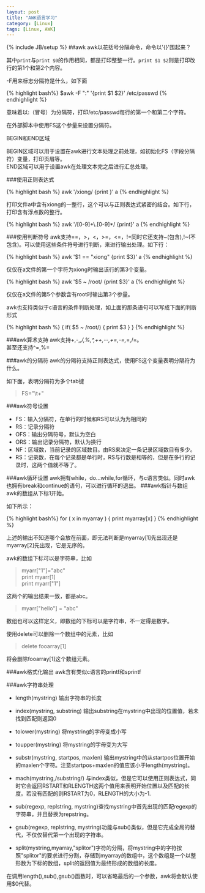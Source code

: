 ```yaml
---
layout: post
title: "AWK语言学习"
category: [Linux]
tags: [Linux, AWK]
---
```

{% include JB/setup %}
##awk
awk以花括号分隔命令，命令以'{}'围起来？

其中`print`与`print $0`的作用相同，都是打印整整一行。`print $1 $2`则是打印改行的第1个和第2个内容。

-F用来标志分隔符是什么，如下面

{% highlight bash%}
$awk -F ":" '{print $1 $2}' /etc/passwd
{% endhighlight %}

意味着以:（冒号）为分隔符，打印/etc/passwd每行的第一个和第二个字符。

在外部脚本中使用FS这个参量来设置分隔符。

BEGIN和END区域

BEGIN区域可以用于设置在awk进行文本处理之前处理，如初始化FS（字段分隔符）变量，打印页眉等。  
END区域可以用于设置awk在处理文本完之后进行汇总处理。

###使用正则表达式

{% highlight bash %}
awk '/xiong/ {print }' a
{% endhighlight %}

打印文件a中含有xiong的一整行，这个可以与正则表达式紧密的结合。如下行，打印含有浮点数的整行。

{% highlight bash %}
awk '/\[0-9\]+\\.\[0-9\]\*/ {print}' a
{% endhighlight %}

###使用判断符号
awk支持==，>，<，>=，<=，!=同时它还支持~(包含),!~(不包含)。可以使用这些条件符号进行判断，来进行输出处理。如下行：

{% highlight bash %}
awk '$1 == "xiong" {print $3}' a
{% endhighlight %}

仅仅在a文件的第一个字符为xiong时输出该行的第3个变量。

{% highlight bash %}
awk '$5 ~ /root/ {print $3}' a
{% endhighlight %}

仅仅在a文件的第5个参数含有root时输出第3个参量。

awk也支持类似于c语言的条件判断处理，如上面的那条语句可以写成下面的判断形式

{% highlight bash %}
{
    if( $5 ~ /root/) {
        print $3
    }
}
{% endhighlight %}


###awk算术支持
awk支持+,-,*,/,%,^,++,--,+=,-=,*=,/=。  
甚至还支持^=,%=

###awk的分隔符
awk的分隔符支持正则表达式，使用FS这个变量表明分隔符为什么。

如下面，表明分隔符为多个tab键

>FS="\t+"

###awk符号设置
* FS：输入分隔符，在单行的时候和RS可以认为为相同的 
* RS：记录分隔符
* OFS：输出分隔符号，默认为空白
* ORS：输出记录分隔符，默认为换行
* NF：区域数，当前记录的区域数目。由RS来决定一条记录区域数目有多少。
* RS：记录数，在每个记录都是单行时，RS与行数是相等的，但是在多行的记录时，这两个值就不等了。

###awk循环设置
awk拥有while，do...while,for循环，与c语言类似。同时awk也拥有break和continue的语句，可以进行循环的退出。
###awk指针与数组
awk的数组从下标1开始。

如下所示：

{% highlight bash%}
for ( x in myarray ) {
	print myarray[x]
}
{% endhighlight %}

上述的输出不知道哪个会放在前面，即无法判断是myarray[1]先出现还是myarray[2]先出现，它是无序的。

awk的数组下标可以是字符串，比如

>myarr["1"]="abc"  
>print myarr[1]  
>print myarr["1"]  

这两个的输出结果一致，都是abc。

>myarr["hello"] = "abc"

数组也可以这样定义，即数组的下标可以是字符串，不一定得是数字。

使用delete可以删除一个数组中的元素，比如

>delete fooarray[1]

将会删除fooarray[1]这个数组元素。

###awk格式化输出
awk含有类似c语言的printf和sprintf

###awk字符串处理
* length(mystring) 输出字符串的长度
 
* index(mystring, substring) 输出substring在mystring中出现的位置值，若未找到匹配则返回0
 
* tolower(mystring) 将mystring的字母变成小写
 
* toupper(mystring) 将mystring的字母变为大写
 
* substr(mystring, startpos, maxlen) 输出mystring中的从startpos位置开始的maxlen个字符。注意startpos+maxlen的值应该小于length(mystring)。
 
* mach(mystring,/substring/) 与index类似，但是它可以使用正则表达式，同时它会返回RSTART和RLENGTH这两个值用来表明开始位置以及匹配的长度。若没有匹配的则RSTART为0，RLENGTH的大小为-1.
 
* sub(regexp, replstring, mystring)查找mystring中首先出现的匹配regexp的字符串，并且替换为repstring。
 
* gsub(regexp, replstring, mystring)功能与sub()类似，但是它完成全局的替代，不仅仅替代第一个出现的字符串。

* split(mystring,myarray,"splitor")字符的分隔，将mystring中的字符按照"splitor"的要求进行分割，存储到myarray的数组中，这个数组是一个以整形数为下标的数组，split的返回值为最终形成的数组的长度。

在调用length(),sub(),gsub()函数时，可以省略最后的一个参数，awk将会默认使用$0代替。
